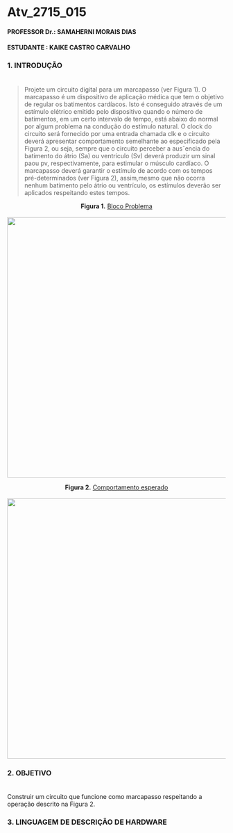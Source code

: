 # Atv_2715_015
#### PROFESSOR Dr.: SAMAHERNI MORAIS DIAS 
#### ESTUDANTE    : KAIKE CASTRO CARVALHO


### 1. INTRODUÇÃO <br/> <br/>

> Projete um circuito digital para um marcapasso (ver Figura 1). O marcapasso é um dispositivo de aplicação médica que tem o objetivo de regular os batimentos cardíacos. Isto é
conseguido através de um estímulo elétrico emitido pelo dispositivo quando o número de batimentos, em um certo intervalo de tempo, está abaixo do normal por algum problema na
condução do estímulo natural. O clock do circuito será fornecido por uma entrada chamada clk e o circuito deverá apresentar comportamento semelhante ao especificado pela Figura 2, ou seja,
sempre que o circuito perceber a ausˆencia do batimento do átrio (Sa) ou ventrículo (Sv) deverá produzir um sinal paou pv, respectivamente, para estimular o músculo cardíaco. O marcapasso
deverá garantir o estímulo de acordo com os tempos pré-determinados (ver Figura 2), assim,mesmo que não ocorra nenhum batimento pelo átrio ou ventrículo, os estímulos deverão ser aplicados respeitando estes tempos.



<p  align="center">
  <b>Figura 1.</b>
 <a href="#">Bloco Problema</a> 
 <br><br>
<img src="https://user-images.githubusercontent.com/42541528/69567751-dfa80e80-0f98-11ea-8acc-3be93077c3bf.png" width="600" heigth="400"> 
 </p>



<p  align="center">
  <b>Figura 2.</b>
 <a href="#">Comportamento esperado</a> 
 <br><br>
<img src="https://user-images.githubusercontent.com/42541528/69567884-331a5c80-0f99-11ea-9fd1-af5c55a15f1f.png" width="600" heigth="400"> 
 </p>

### 2. OBJETIVO <br/> <br/>

Construir um circuito que funcione como marcapasso respeitando a operação descrito na Figura 2.

### 3. LINGUAGEM DE DESCRIÇÃO DE HARDWARE <br/> <br/>
